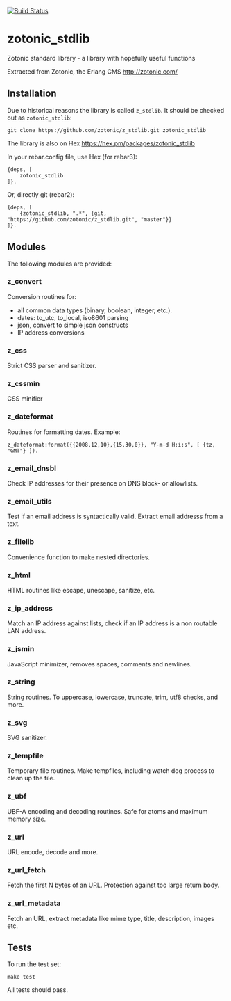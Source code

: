 [![Build Status](https://travis-ci.org/zotonic/z_stdlib.svg?branch=master)](https://travis-ci.org/zotonic/z_stdlib)


zotonic_stdlib
==============

Zotonic standard library - a library with hopefully useful functions

Extracted from Zotonic, the Erlang CMS http://zotonic.com/


Installation
------------

Due to historical reasons the library is called `z_stdlib`.
It should be checked out as `zotonic_stdlib`:

    git clone https://github.com/zotonic/z_stdlib.git zotonic_stdlib

The library is also on Hex https://hex.pm/packages/zotonic_stdlib

In your rebar.config file, use Hex (for rebar3):

    {deps, [
        zotonic_stdlib
    ]}.

Or, directly git (rebar2):

    {deps, [
        {zotonic_stdlib, ".*", {git, "https://github.com/zotonic/z_stdlib.git", "master"}}
    ]}.


Modules
-------

The following modules are provided:


### z_convert

Conversion routines for:

 * all common data types (binary, boolean, integer, etc.).
 * dates: to_utc, to_local, iso8601 parsing
 * json, convert to simple json constructs
 * IP address conversions


### z_css

Strict CSS parser and sanitizer.

### z_cssmin

CSS minifier

### z_dateformat

Routines for formatting dates.
Example:

    z_dateformat:format({{2008,12,10},{15,30,0}}, "Y-m-d H:i:s", [ {tz, "GMT"} ]).


### z_email_dnsbl

Check IP addresses for their presence on DNS block- or allowlists.


### z_email_utils

Test if an email address is syntactically valid. Extract email addresss from a text.


### z_filelib

Convenience function to make nested directories.


### z_html

HTML routines like escape, unescape, sanitize, etc.


### z_ip_address

Match an IP address against lists, check if an IP address is a non routable LAN address.


### z_jsmin

JavaScript minimizer, removes spaces, comments and newlines.


### z_string

String routines. To uppercase, lowercase, truncate, trim, utf8 checks, and more.


### z_svg

SVG sanitizer.


### z_tempfile

Temporary file routines. Make tempfiles, including watch dog process to clean up the file.


### z_ubf

UBF-A encoding and decoding routines. Safe for atoms and maximum memory size.


### z_url

URL encode, decode and more.


### z_url_fetch

Fetch the first N bytes of an URL. Protection against too large return body.


### z_url_metadata

Fetch an URL, extract metadata like mime type, title, description, images etc.


Tests
-----

To run the test set:

    make test

All tests should pass.

